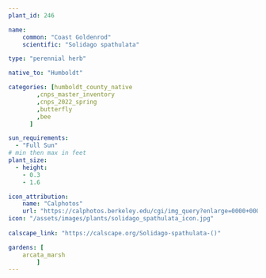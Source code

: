 ```yaml
---
plant_id: 246 

name: 
    common: "Coast Goldenrod"  
    scientific: "Solidago spathulata"  

type: "perennial herb"

native_to: "Humboldt"

categories: [humboldt_county_native
        ,cnps_master_inventory
        ,cnps_2022_spring
        ,butterfly
        ,bee
      ]

sun_requirements:
  - "Full Sun"
# min then max in feet
plant_size:
  - height: 
    - 0.3 
    - 1.6

icon_attribution: 
    name: "Calphotos"
    url: "https://calphotos.berkeley.edu/cgi/img_query?enlarge=0000+0000+1213+1480"
icon: "/assets/images/plants/solidago_spathulata_icon.jpg"
 
calscape_link: "https://calscape.org/Solidago-spathulata-()"

gardens: [
    arcata_marsh
        ]
---
```

